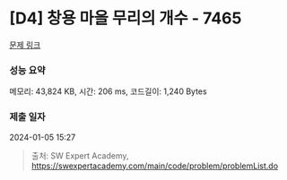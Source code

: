 # [D4] 창용 마을 무리의 개수 - 7465 

[문제 링크](https://swexpertacademy.com/main/code/problem/problemDetail.do?contestProbId=AWngfZVa9XwDFAQU) 

### 성능 요약

메모리: 43,824 KB, 시간: 206 ms, 코드길이: 1,240 Bytes

### 제출 일자

2024-01-05 15:27



> 출처: SW Expert Academy, https://swexpertacademy.com/main/code/problem/problemList.do